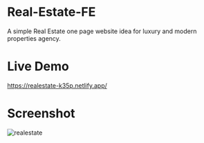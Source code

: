 # Real-Estate-FE
A simple Real Estate one page website idea for luxury and modern properties agency.

# Live Demo
https://realestate-k35p.netlify.app/

# Screenshot
![realestate](https://github.com/K35P/Real-Estate-FE/assets/94161905/1c65bf49-4fdb-4390-ad76-98db01de3e39)
